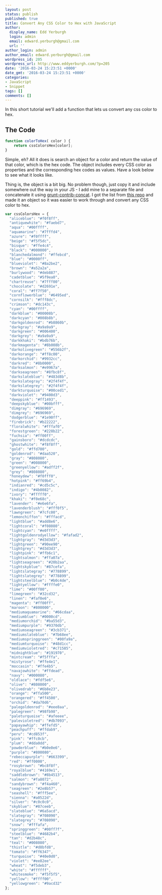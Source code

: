 ```yaml
---
layout: post
status: publish
published: true
title: Convert Any CSS Color to Hex with JavaScript
author:
  display_name: Edd Yerburgh
  login: admin
  email: edward.yerburgh@gmail.com
  url: ''
author_login: admin
author_email: edward.yerburgh@gmail.com
wordpress_id: 205
wordpress_url: http://www.eddyerburgh.com/?p=205
date: '2016-03-24 15:23:51 +0000'
date_gmt: '2016-03-24 15:23:51 +0000'
categories:
- JavaScript
- Snippet
tags: []
comments: []
---
```

In this short tutorial we'll add a function that lets us convert any css color to hex.

## The Code

```js
function colorToHex( color ) {
    return cssColorsHex[color];
}
```

Simple, eh? All it does is search an object for a color and return the value of that color, which is the hex code. The object includes every CSS color as properties and the corresponding hex codes as values. Have a look below to see what it looks like.

Thing is, the object is a bit big. No problem though, just copy it and include somewhere out the way in your JS - I add mine to a separate file and concatenate it using <a href="https://github.com/gruntjs/grunt-contrib-concat">grunt-contrib-concat</a>. I got the list from <a href="https://github.com/bahamas10/css-color-names">this repo</a> and made it an object so it was easier to work through and convert any CSS color to hex.

```js
var cssColorsHex = {
  "aliceblue": "#f0f8ff",
  "antiquewhite": "#faebd7",
  "aqua": "#00ffff",
  "aquamarine": "#7fffd4",
  "azure": "#f0ffff",
  "beige": "#f5f5dc",
  "bisque": "#ffe4c4",
  "black": "#000000",
  "blanchedalmond": "#ffebcd",
  "blue": "#0000ff",
  "blueviolet": "#8a2be2",
  "brown": "#a52a2a",
  "burlywood": "#deb887",
  "cadetblue": "#5f9ea0",
  "chartreuse": "#7fff00",
  "chocolate": "#d2691e",
  "coral": "#ff7f50",
  "cornflowerblue": "#6495ed",
  "cornsilk": "#fff8dc",
  "crimson": "#dc143c",
  "cyan": "#00ffff",
  "darkblue": "#00008b",
  "darkcyan": "#008b8b",
  "darkgoldenrod": "#b8860b",
  "darkgray": "#a9a9a9",
  "darkgreen": "#006400",
  "darkgrey": "#a9a9a9",
  "darkkhaki": "#bdb76b",
  "darkmagenta": "#8b008b",
  "darkolivegreen": "#556b2f",
  "darkorange": "#ff8c00",
  "darkorchid": "#9932cc",
  "darkred": "#8b0000",
  "darksalmon": "#e9967a",
  "darkseagreen": "#8fbc8f",
  "darkslateblue": "#483d8b",
  "darkslategray": "#2f4f4f",
  "darkslategrey": "#2f4f4f",
  "darkturquoise": "#00ced1",
  "darkviolet": "#9400d3",
  "deeppink": "#ff1493",
  "deepskyblue": "#00bfff",
  "dimgray": "#696969",
  "dimgrey": "#696969",
  "dodgerblue": "#1e90ff",
  "firebrick": "#b22222",
  "floralwhite": "#fffaf0",
  "forestgreen": "#228b22",
  "fuchsia": "#ff00ff",
  "gainsboro": "#dcdcdc",
  "ghostwhite": "#f8f8ff",
  "gold": "#ffd700",
  "goldenrod": "#daa520",
  "gray": "#808080",
  "green": "#008000",
  "greenyellow": "#adff2f",
  "grey": "#808080",
  "honeydew": "#f0fff0",
  "hotpink": "#ff69b4",
  "indianred": "#cd5c5c",
  "indigo": "#4b0082",
  "ivory": "#fffff0",
  "khaki": "#f0e68c",
  "lavender": "#e6e6fa",
  "lavenderblush": "#fff0f5",
  "lawngreen": "#7cfc00",
  "lemonchiffon": "#fffacd",
  "lightblue": "#add8e6",
  "lightcoral": "#f08080",
  "lightcyan": "#e0ffff",
  "lightgoldenrodyellow": "#fafad2",
  "lightgray": "#d3d3d3",
  "lightgreen": "#90ee90",
  "lightgrey": "#d3d3d3",
  "lightpink": "#ffb6c1",
  "lightsalmon": "#ffa07a",
  "lightseagreen": "#20b2aa",
  "lightskyblue": "#87cefa",
  "lightslategray": "#778899",
  "lightslategrey": "#778899",
  "lightsteelblue": "#b0c4de",
  "lightyellow": "#ffffe0",
  "lime": "#00ff00",
  "limegreen": "#32cd32",
  "linen": "#faf0e6",
  "magenta": "#ff00ff",
  "maroon": "#800000",
  "mediumaquamarine": "#66cdaa",
  "mediumblue": "#0000cd",
  "mediumorchid": "#ba55d3",
  "mediumpurple": "#9370db",
  "mediumseagreen": "#3cb371",
  "mediumslateblue": "#7b68ee",
  "mediumspringgreen": "#00fa9a",
  "mediumturquoise": "#48d1cc",
  "mediumvioletred": "#c71585",
  "midnightblue": "#191970",
  "mintcream": "#f5fffa",
  "mistyrose": "#ffe4e1",
  "moccasin": "#ffe4b5",
  "navajowhite": "#ffdead",
  "navy": "#000080",
  "oldlace": "#fdf5e6",
  "olive": "#808000",
  "olivedrab": "#6b8e23",
  "orange": "#ffa500",
  "orangered": "#ff4500",
  "orchid": "#da70d6",
  "palegoldenrod": "#eee8aa",
  "palegreen": "#98fb98",
  "paleturquoise": "#afeeee",
  "palevioletred": "#db7093",
  "papayawhip": "#ffefd5",
  "peachpuff": "#ffdab9",
  "peru": "#cd853f",
  "pink": "#ffc0cb",
  "plum": "#dda0dd",
  "powderblue": "#b0e0e6",
  "purple": "#800080",
  "rebeccapurple": "#663399",
  "red": "#ff0000",
  "rosybrown": "#bc8f8f",
  "royalblue": "#4169e1",
  "saddlebrown": "#8b4513",
  "salmon": "#fa8072",
  "sandybrown": "#f4a460",
  "seagreen": "#2e8b57",
  "seashell": "#fff5ee",
  "sienna": "#a0522d",
  "silver": "#c0c0c0",
  "skyblue": "#87ceeb",
  "slateblue": "#6a5acd",
  "slategray": "#708090",
  "slategrey": "#708090",
  "snow": "#fffafa",
  "springgreen": "#00ff7f",
  "steelblue": "#4682b4",
  "tan": "#d2b48c",
  "teal": "#008080",
  "thistle": "#d8bfd8",
  "tomato": "#ff6347",
  "turquoise": "#40e0d0",
  "violet": "#ee82ee",
  "wheat": "#f5deb3",
  "white": "#ffffff",
  "whitesmoke": "#f5f5f5",
  "yellow": "#ffff00",
  "yellowgreen": "#9acd32"
};
```
